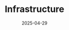 ---
title: "Infrastructure"
date: 2025-04-29
description: Infrastructure & DevOps Blogs
menu:
  sidebar:
    name: Infrastructure & DevOps
    identifier: Infra-Blogs
    weight: 100
---